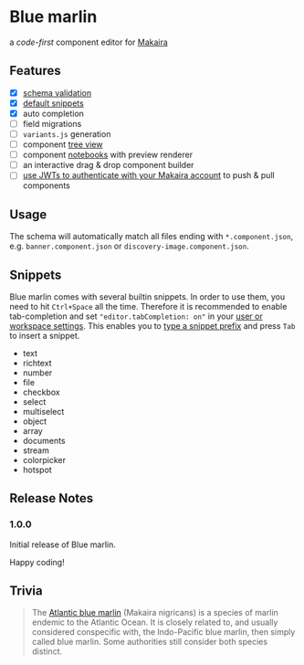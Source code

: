 # Blue marlin

a _code-first_ component editor for [Makaira](https://makaira.io)

## Features

- [x] [schema validation](https://code.visualstudio.com/docs/languages/json#_json-schemas-and-settings)
- [x] [default snippets](https://code.visualstudio.com/docs/languages/json#_define-snippets-in-json-schemas)
- [x] auto completion
- [ ] field migrations
- [ ] `variants.js` generation
- [ ] component [tree view](https://code.visualstudio.com/api/extension-guides/tree-view)
- [ ] component [notebooks](https://code.visualstudio.com/api/extension-guides/notebook) with preview renderer
- [ ] an interactive drag & drop component builder
- [ ] [use JWTs to authenticate with your Makaira account](https://docs.makaira.io/reference/authentication#json-web-token-jwt) to push & pull components

## Usage

The schema will automatically match all files ending with `*.component.json`,
e.g. `banner.component.json` or `discovery-image.component.json`.

## Snippets

Blue marlin comes with several builtin snippets. In order to use them, you need to hit `Ctrl+Space` all the time.
Therefore it is recommended to enable tab-completion and set `"editor.tabCompletion: on"` in your [user or workspace settings](https://code.visualstudio.com/docs/getstarted/settings).
This enables you to [type a snippet prefix](https://code.visualstudio.com/docs/editor/userdefinedsnippets) and press `Tab` to insert a snippet.

- text
- richtext
- number
- file
- checkbox
- select
- multiselect
- object
- array
- documents
- stream
- colorpicker
- hotspot

## Release Notes

### 1.0.0

Initial release of Blue marlin.

Happy coding!

## Trivia

> The [Atlantic blue marlin](https://en.wikipedia.org/wiki/Atlantic_blue_marlin) (Makaira nigricans) is a species of marlin endemic to the Atlantic Ocean. It is closely related to, and usually considered conspecific with, the Indo-Pacific blue marlin, then simply called blue marlin. Some authorities still consider both species distinct.
